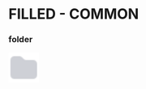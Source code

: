 # FILLED - COMMON
### folder
<img src="../../icons/filled/common/folder.svg" width="60" height="60"/>

